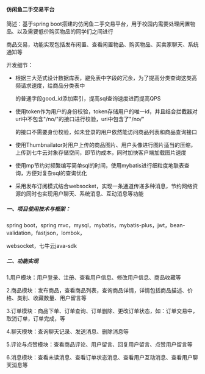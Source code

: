 #### 仿闲鱼二手交易平台

简述：基于spring boot搭建的仿闲鱼二手交易平台，用于校园内需要处理闲置物品、以及需要低价购买物品的同学们之间进行

商品交易，功能实现包括发布闲置、查看闲置物品、购买物品、买卖家聊天、系统通知等

开发细节：

* 根据三大范式设计数据库表，避免表中字段的冗余，为了提高分类查询这类高频请求速度，给商品分类表中

  的普通字段good_id添加索引，提高sql查询速度进而提高QPS

* 使用token作为用户的身份校验，token存储用户的唯一id，并且结合拦截器对uri中不包含"/no/"的接口进行校验，uri中包含了"/no/"

  的接口不需要身份校验，如未登录的用户依然能访问商品列表和商品查询接口

* 使用Thumbnailator对用户上传的商品图片、用户头像进行图片适当的压缩，上传到七牛云对象存储空间，即节约成本，同时加快客户端加载图片速度

* 使用mp节约对频繁编写简单sql的时间，使用mybatis进行细粒度地联表查询，方便对复杂sql的查询优化

* 采用发布订阅模式结合websocket，实现一条通道传递多种消息，节约网络资源的同时也实现用户聊天、系统消息、互动消息等功能

##### 一、项目使用技术与框架：

spring boot，spring mvc，mysql，mybatis，mybatis-plus，jwt，bean-validation，fastjson，lombok，

websocket，七牛云java-sdk

##### 二、功能实现

1.用户模块：用户登录、注册、查看用户信息、修改用户信息、商品收藏等

2.商品模块：发布商品，查看商品列表，查询商品详情，详情包括商品描述、价格、类别、收藏数量、用户留言等

3.订单模块：商品下单、订单查询、订单删除、更改订单状态，如：订单交易中，取消订单，订单完成，等

4.聊天模块：查询聊天记录、发送消息、删除消息等

5.评论与点赞模块：查看商品评论、用户留言、回复用户留言、点赞用户留言等

6.消息模块：查看未读消息、查看订单状态消息、查看用户互动消息、查看用户聊天消息等



